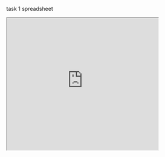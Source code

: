task 1 spreadsheet

<iframe  style="width: 400px; height: 350px;" src="https://docs.google.com/spreadsheets/d/e/2PACX-1vScVeKOGMO4Aw8OM_1rwsYMghU7JUNZHu8ST0oSDQMgwXLp5SqoOLYWxxucUbVBSsJoS-VLeiOT7weQ/pubhtml?gid=0&amp;single=true&amp;widget=true&amp;headers=false"></iframe>
